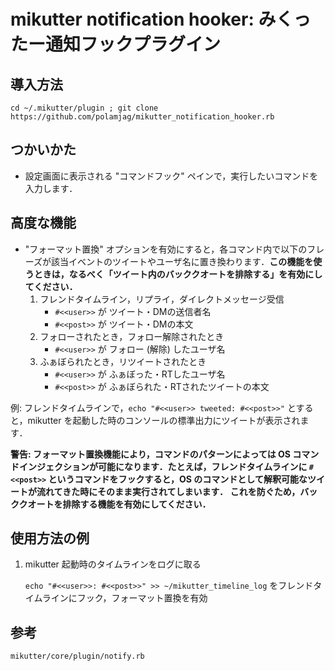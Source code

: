 # mikutter notification hooker: みくったー通知フックプラグイン

## 導入方法
`cd ~/.mikutter/plugin ; git clone https://github.com/polamjag/mikutter_notification_hooker.rb`

## つかいかた
* 設定画面に表示される "コマンドフック" ペインで，実行したいコマンドを入力します．

## 高度な機能
* "フォーマット置換" オプションを有効にすると，各コマンド内で以下のフレーズが該当イベントのツイートやユーザ名に置き換わります．**この機能を使うときは，なるべく「ツイート内のバッククオートを排除する」を有効にしてください．**
	1. フレンドタイムライン，リプライ，ダイレクトメッセージ受信
		* `#<<user>>` が ツイート・DMの送信者名
		* `#<<post>>` が ツイート・DMの本文
	1. フォローされたとき，フォロー解除されたとき
		* `#<<user>>` が フォロー (解除) したユーザ名
	1. ふぁぼられたとき，リツイートされたとき
		* `#<<user>>` が ふぁぼった・RTしたユーザ名
		* `#<<post>>` が ふぁぼられた・RTされたツイートの本文

例: フレンドタイムラインで，`echo "#<<user>> tweeted: #<<post>>"` とすると，mikutter を起動した時のコンソールの標準出力にツイートが表示されます．

**警告: フォーマット置換機能により，コマンドのパターンによっては OS コマンドインジェクションが可能になります．たとえば，フレンドタイムラインに `#<<post>>` というコマンドをフックすると，OS のコマンドとして解釈可能なツイートが流れてきた時にそのまま実行されてしまいます．**
**これを防ぐため，バッククオートを排除する機能を有効にしてください．**

## 使用方法の例
1. mikutter 起動時のタイムラインをログに取る

    `echo "#<<user>>: #<<post>>" >> ~/mikutter_timeline_log` をフレンドタイムラインにフック，フォーマット置換を有効

## 参考
`mikutter/core/plugin/notify.rb`
